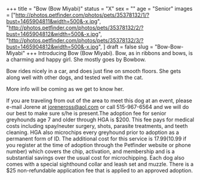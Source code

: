 +++
title = "Bow (Bow Miyabi)"
status = "X"
sex = ""
age = "Senior"
images = ["http://photos.petfinder.com/photos/pets/35378132/1/?bust=1465904811&width=500&-x.jpg",
"http://photos.petfinder.com/photos/pets/35378132/2/?bust=1465904812&width=500&-x.jpg",
"http://photos.petfinder.com/photos/pets/35378132/3/?bust=1465904812&width=500&-x.jpg",
]
draft = false
slug = "Bow-Bow-Miyabi"
+++
Introducing Bow (Bow Miyabi). Bow, as in ribbons and bows, is a charming and happy girl. She mostly goes by Bowbow.

Bow rides nicely in a car, and does just fine on smooth floors. She gets along well with other dogs, and tested well with the cat.

More info will be coming as we get to know her.

If you are traveling from out of the area to meet this dog at an event, please e-mail Jorene at joreneross@aol.com or call 515-967-6564 and we will do our best to make sure s/he is present.The adoption fee for senior greyhounds age 7 and older  through HGA is $200. This fee pays for medical costs including spay/neuter surgery, shots, parasite treatments, and teeth cleaning. HGA also microchips every greyhound prior to adoption as a permanent form of ID. The additional cost for this service is $17.99 ($10.99 if you register at the time of adoption through the Petfinder website or phone number) which covers the chip, activation, and membership and is a substantial savings over the usual cost for microchipping. Each dog also comes with a special sighthound collar and leash set and muzzle. There is a $25 non-refundable application fee that is applied to an approved adoption.
